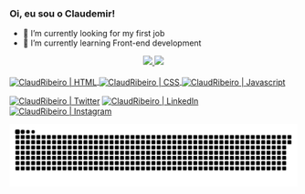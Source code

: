 ### Oi, eu sou o Claudemir!

- 🔭 I’m currently looking for my first job
- 🌱 I’m currently learning Front-end development

<div align="center">
  <a href="https://github.com/ClaudemirP">
  <img height="150em" src="https://github-readme-stats.vercel.app/api?username=claudemirp&show_icons=true&theme=dracula&include_all_commits=true&count_private=true"/>
  <img height="150em" src="https://github-readme-stats.vercel.app/api/top-langs/?username=claudemirp&layout=compact&langs_count=7&theme=dracula"/>
</div>
  

<div style="display: inline_block"><br>
  <img align="center" alt="ClaudRibeiro | HTML" height="30" width="40" src="https://cdn.jsdelivr.net/gh/devicons/devicon/icons/html5/html5-plain.svg">
  <img align="center" alt="ClaudRibeiro | CSS" height="30" width="40" src="https://cdn.jsdelivr.net/gh/devicons/devicon/icons/css3/css3-plain.svg">
  <img align="center" alt="ClaudRibeiro | Javascript" height="30" width="40" src="https://cdn.jsdelivr.net/gh/devicons/devicon/icons/javascript/javascript-plain.svg">
  <!-- <img align="center" alt="Claud-Java" height="30" width="40" src="https://cdn.jsdelivr.net/gh/devicons/devicon/icons/java/java-original.svg">
 <img align="center" alt="Claud-PHP" height="30" width="40" src="https://cdn.jsdelivr.net/gh/devicons/devicon/icons/php/php-plain.svg">
-->
  
[<img align="center" alt="ClaudRibeiro | Twitter" height="30" width="40" src="https://cdn.jsdelivr.net/npm/simple-icons@v3/icons/twitter.svg" target="blank"/>][twitter]
[<img align="center" alt="ClaudRibeiro | LinkedIn" height="30" width="40" src="https://cdn.jsdelivr.net/npm/simple-icons@v3/icons/linkedin.svg" target="blank"/>][linkedin]
[<img align="center" alt="ClaudRibeiro | Instagram" height="30" width="40" src="https://cdn.jsdelivr.net/npm/simple-icons@v3/icons/instagram.svg" target="blank"/>][instagram]
</div>
  

  ![Snake animation](https://github.com/claudemirp/claudemirp/blob/output/github-contribution-grid-snake.svg)

  
[twitter]: https://twitter.com/ClaudCrs
[instagram]: https://www.instagram.com/claudribeiro.s/
[linkedin]: https://www.linkedin.com/in/claudemir-ribeiro-665a6186/
